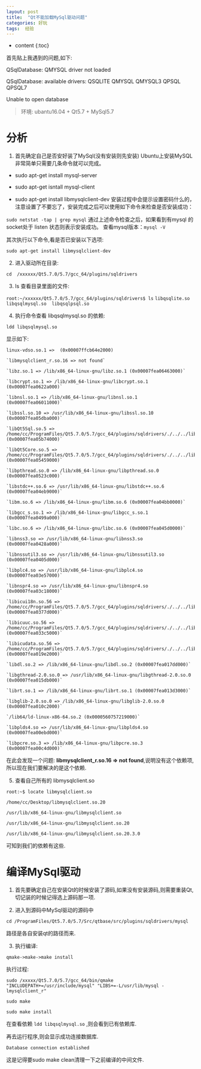 ```yaml
---
layout: post
title:	"Qt不能加载MySql驱动问题"
categories: 好玩
tags:  经验
---
```


* content
{:toc}



首先贴上我遇到的问题,如下:

QSqlDatabase: QMYSQL driver not loaded

QSqlDatabase: available drivers: QSQLITE QMYSQL QMYSQL3 QPSQL QPSQL7

Unable to open database

> 环境:   ubantu16.04 + Qt5.7 + MySql5.7

# 分析

1. 首先确定自己是否安好装了MySql(没有安装则先安装)
Ubuntu上安装MySQL非常简单只需要几条命令就可以完成。

* sudo apt-get install mysql-server

* sudo apt-get isntall mysql-client

* sudo apt-get install libmysqlclient-dev
安装过程中会提示设置密码什么的，注意设置了不要忘了，安装完成之后可以使用如下命令来检查是否安装成功：

`sudo netstat -tap | grep mysql`
通过上述命令检查之后，如果看到有mysql 的socket处于 listen 状态则表示安装成功。
查看mysql版本：`mysql -V`

其次执行以下命令,看是否已安装以下选项:

`sudo apt-get install libmysqlclient-dev`

2. 进入驱动所在目录:

`cd  /xxxxxx/Qt5.7.0/5.7/gcc_64/plugins/sqldrivers`

3. ls 查看目录里面的文件: 

`root:~/xxxxxx/Qt5.7.0/5.7/gcc_64/plugins/sqldrivers$ ls`
`libqsqlite.so  libqsqlmysql.so  libqsqlpsql.so`

4. 执行命令查看 libqsqlmysql.so 的依赖:

`ldd libqsqlmysql.so `

显示如下:

`linux-vdso.so.1 =>  (0x00007ffcb64e2000)`

	`libmysqlclient_r.so.16 => not found`

	`libz.so.1 => /lib/x86_64-linux-gnu/libz.so.1 (0x00007fea06463000)`

	`libcrypt.so.1 => /lib/x86_64-linux-gnu/libcrypt.so.1 (0x00007fea0622a000)`

	`libnsl.so.1 => /lib/x86_64-linux-gnu/libnsl.so.1 (0x00007fea06011000)`

	`libssl.so.10 => /usr/lib/x86_64-linux-gnu/libssl.so.10 (0x00007fea05dba000)`

	`libQt5Sql.so.5 => /home/cc/ProgramFiles/Qt5.7.0/5.7/gcc_64/plugins/sqldrivers/./../../lib/libQt5Sql.so.5 (0x00007fea05b74000)`

	`libQt5Core.so.5 => /home/cc/ProgramFiles/Qt5.7.0/5.7/gcc_64/plugins/sqldrivers/./../../lib/libQt5Core.so.5 (0x00007fea05459000)`

	`libpthread.so.0 => /lib/x86_64-linux-gnu/libpthread.so.0 (0x00007fea0523c000)`

	`libstdc++.so.6 => /usr/lib/x86_64-linux-gnu/libstdc++.so.6 (0x00007fea04eb9000)`

	`libm.so.6 => /lib/x86_64-linux-gnu/libm.so.6 (0x00007fea04bb0000)`

	`libgcc_s.so.1 => /lib/x86_64-linux-gnu/libgcc_s.so.1 (0x00007fea0499a000)`

	`libc.so.6 => /lib/x86_64-linux-gnu/libc.so.6 (0x00007fea045d0000)`

	`libnss3.so => /usr/lib/x86_64-linux-gnu/libnss3.so (0x00007fea0428a000)`

	`libnssutil3.so => /usr/lib/x86_64-linux-gnu/libnssutil3.so (0x00007fea0405d000)`

	`libplc4.so => /usr/lib/x86_64-linux-gnu/libplc4.so (0x00007fea03e57000)`

	`libnspr4.so => /usr/lib/x86_64-linux-gnu/libnspr4.so (0x00007fea03c18000)`

	`libicui18n.so.56 => /home/cc/ProgramFiles/Qt5.7.0/5.7/gcc_64/plugins/sqldrivers/./../../lib/libicui18n.so.56 (0x00007fea0377d000)`

	`libicuuc.so.56 => /home/cc/ProgramFiles/Qt5.7.0/5.7/gcc_64/plugins/sqldrivers/./../../lib/libicuuc.so.56 (0x00007fea033c5000)`

	`libicudata.so.56 => /home/cc/ProgramFiles/Qt5.7.0/5.7/gcc_64/plugins/sqldrivers/./../../lib/libicudata.so.56 (0x00007fea019e2000)`

	`libdl.so.2 => /lib/x86_64-linux-gnu/libdl.so.2 (0x00007fea017dd000)`

	`libgthread-2.0.so.0 => /usr/lib/x86_64-linux-gnu/libgthread-2.0.so.0 (0x00007fea015db000)`

	`librt.so.1 => /lib/x86_64-linux-gnu/librt.so.1 (0x00007fea013d3000)`

	`libglib-2.0.so.0 => /lib/x86_64-linux-gnu/libglib-2.0.so.0 (0x00007fea010c2000)`

	`/lib64/ld-linux-x86-64.so.2 (0x0000560757219000)`

	`libplds4.so => /usr/lib/x86_64-linux-gnu/libplds4.so (0x00007fea00ebd000)`

	`libpcre.so.3 => /lib/x86_64-linux-gnu/libpcre.so.3 (0x00007fea00c4d000)`

在此会发现一个问题:  **libmysqlclient_r.so.16 => not found**,说明没有这个依赖项,所以现在我们要解决的是这个依赖.

5. 查看自己所有的 libmysqlclient.so

`root:~$ locate libmysqlclient.so`

`/home/cc/Desktop/libmysqlclient.so.20`

`/usr/lib/x86_64-linux-gnu/libmysqlclient.so`

`/usr/lib/x86_64-linux-gnu/libmysqlclient.so.20`

`/usr/lib/x86_64-linux-gnu/libmysqlclient.so.20.3.0`

可知到我们的依赖有这些.

# 编译MySql驱动

1. 首先要确定自己在安装Qt的时候安装了源码,如果没有安装源码,则需要重装Qt,切记装的时候记得选上源码那一项.

2. 进入到源码中MySql驱动的源码中

`cd /ProgramFiles/Qt5.7.0/5.7/Src/qtbase/src/plugins/sqldrivers/mysql`

路径是各自安装qt的路径而来.

3. 执行编译:

`qmake->make->make install`

执行过程:

`sudo /xxxxx/Qt5.7.0/5.7/gcc_64/bin/qmake "INCLUDEPATH+=/usr/include/mysql" "LIBS+=-L/usr/lib/mysql -lmysqlclient_r"`

`sudo make`

`sudo make install`

在查看依赖 `ldd libqsqlmysql.so` ,则会看到已有依赖库.

再去运行程序,则会显示成功连接数据库.

`Database connection established`

这是记得要sudo make clean清理一下之前编译的中间文件.











